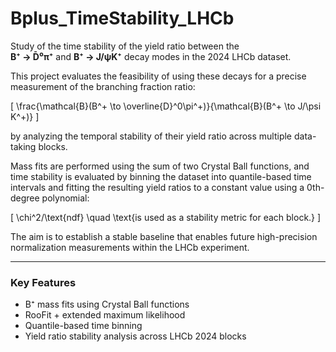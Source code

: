 # Bplus_TimeStability_LHCb

Study of the time stability of the yield ratio between the  
**B⁺ → D̄⁰π⁺** and **B⁺ → J/ψK⁺** decay modes in the 2024 LHCb dataset.

This project evaluates the feasibility of using these decays for a precise measurement of the branching fraction ratio:

\[
\frac{\mathcal{B}(B^+ \to \overline{D}^0\pi^+)}{\mathcal{B}(B^+ \to J/\psi K^+)}
\]

by analyzing the temporal stability of their yield ratio across multiple data-taking blocks.

Mass fits are performed using the sum of two Crystal Ball functions, and time stability is evaluated by binning the dataset into quantile-based time intervals and fitting the resulting yield ratios to a constant value using a 0th-degree polynomial:

\[
\chi^2/\text{ndf} \quad \text{is used as a stability metric for each block.}
\]

The aim is to establish a stable baseline that enables future high-precision normalization measurements within the LHCb experiment.

---

### Key Features
- B⁺ mass fits using Crystal Ball functions
- RooFit + extended maximum likelihood
- Quantile-based time binning
- Yield ratio stability analysis across LHCb 2024 blocks
